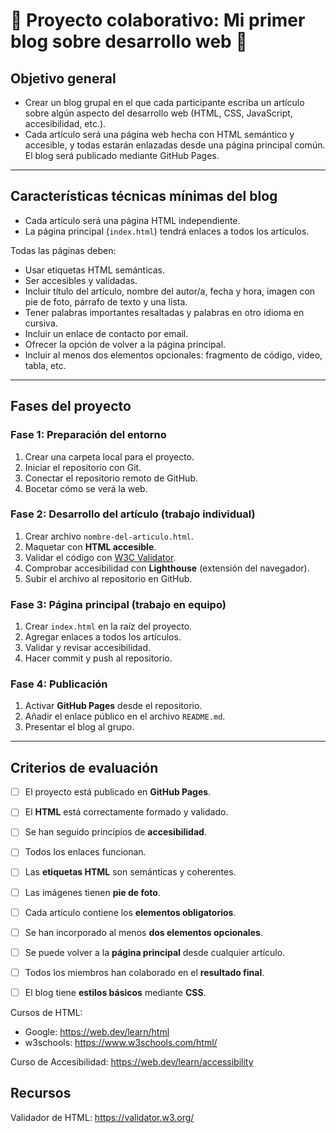 # 🔷 Proyecto colaborativo: Mi primer blog sobre desarrollo web 🔷

## Objetivo general

- Crear un blog grupal en el que cada participante escriba un artículo sobre algún aspecto del desarrollo web (HTML, CSS, JavaScript, accesibilidad, etc.). 
- Cada artículo será una página web hecha con HTML semántico y accesible, y todas estarán enlazadas desde una página principal común. El blog será publicado mediante GitHub Pages.

---

## Características técnicas mínimas del blog

- Cada artículo será una página HTML independiente.
- La página principal (`index.html`) tendrá enlaces a todos los artículos.

Todas las páginas deben:

- Usar etiquetas HTML semánticas.
- Ser accesibles y validadas.
- Incluir título del artículo, nombre del autor/a, fecha y hora, imagen con pie de foto, párrafo de texto y una lista.
- Tener palabras importantes resaltadas y palabras en otro idioma en cursiva.
- Incluir un enlace de contacto por email.
- Ofrecer la opción de volver a la página principal.
- Incluir al menos dos elementos opcionales: fragmento de código, video, tabla, etc.

---

## Fases del proyecto

### Fase 1: Preparación del entorno

1. Crear una carpeta local para el proyecto.
2. Iniciar el repositorio con Git.
3. Conectar el repositorio remoto de GitHub.
4. Bocetar cómo se verá la web.

### Fase 2: Desarrollo del artículo (trabajo individual)

1. Crear archivo `nombre-del-articulo.html`.
2. Maquetar con **HTML accesible**.
3. Validar el código con [W3C Validator](https://validator.w3.org/).
4. Comprobar accesibilidad con **Lighthouse** (extensión del navegador).
5. Subir el archivo al repositorio en GitHub.

### Fase 3: Página principal (trabajo en equipo)

1. Crear `index.html` en la raíz del proyecto.
2. Agregar enlaces a todos los artículos.
3. Validar y revisar accesibilidad.
4. Hacer commit y push al repositorio.

### Fase 4: Publicación

1. Activar **GitHub Pages** desde el repositorio.
2. Añadir el enlace público en el archivo `README.md`.
3. Presentar el blog al grupo.

---

## Criterios de evaluación

- [ ] El proyecto está publicado en **GitHub Pages**.
- [ ] El **HTML** está correctamente formado y validado.
- [ ] Se han seguido principios de **accesibilidad**.
- [ ] Todos los enlaces funcionan.
- [ ] Las **etiquetas HTML** son semánticas y coherentes.
- [ ] Las imágenes tienen **pie de foto**.
- [ ] Cada artículo contiene los **elementos obligatorios**.
- [ ] Se han incorporado al menos **dos elementos opcionales**.
- [ ] Se puede volver a la **página principal** desde cualquier artículo.
- [ ] Todos los miembros han colaborado en el **resultado final**.
- [ ] El blog tiene **estilos básicos** mediante **CSS**.


Cursos de HTML: 
- Google: https://web.dev/learn/html
- w3schools: https://www.w3schools.com/html/

Curso de Accesibilidad: https://web.dev/learn/accessibility

## Recursos

Validador de HTML: https://validator.w3.org/
